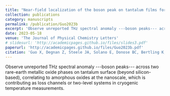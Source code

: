 ```yaml
---
title: "Near-field localization of the boson peak on tantalum films for superconducting quantum devices"
collection: publications
category: manuscripts
permalink: /publication/Guo2023b
excerpt: 'Observe unreported THz spectral anomaly ---boson peaks--- across two rare-earth metallic oxide phases on tantalum surface (beyond silicon-based), correlating to amorphous oxides at the nanoscale, which is contributing as loss channels or two-level systems in cryogenic temperature measurements.'
date: 2023-05-18
venue: 'The Journal of Physical Chemistry Letters'
# slidesurl: 'http://academicpages.github.io/files/slides3.pdf'
paperurl: 'http://academicpages.github.io/files/Guo2023b.pdf'
citation: 'Guo X, Degnan Z, Steele JA, Solano E, Donose BC, Bertling K, Fedorov A, Rakić AD, Jacobson P. Near-field localization of the boson peak on tantalum films for superconducting quantum devices. The Journal of Physical Chemistry Letters. 2023 May 18;14(20):4892-900.'
---
```


Observe unreported THz spectral anomaly ---boson peaks--- across two rare-earth metallic oxide phases on tantalum surface (beyond silicon-based), correlating to amorphous oxides at the nanoscale, which is contributing as loss channels or two-level systems in cryogenic temperature measurements.